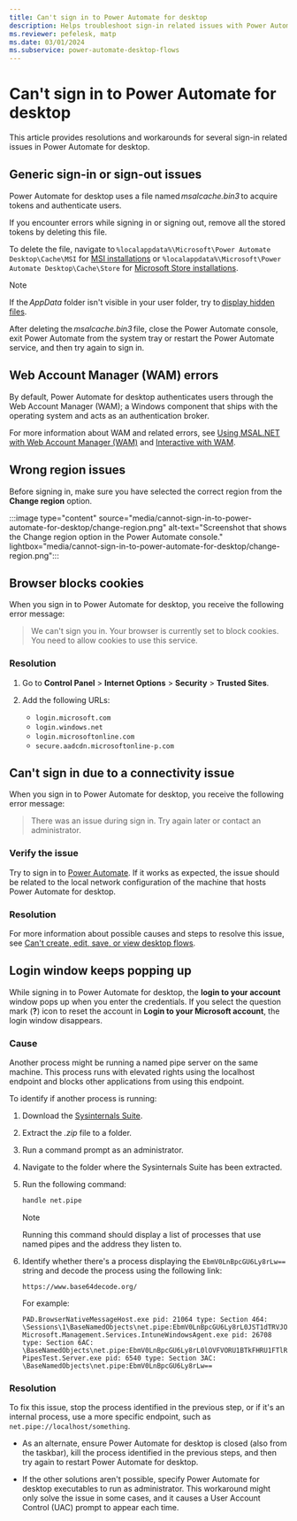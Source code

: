 ```yaml
---
title: Can't sign in to Power Automate for desktop
description: Helps troubleshoot sign-in related issues with Power Automate for desktop.
ms.reviewer: pefelesk, matp
ms.date: 03/01/2024
ms.subservice: power-automate-desktop-flows
---
```

# Can't sign in to Power Automate for desktop

This article provides resolutions and workarounds for several sign-in related issues in Power Automate for desktop.

## Generic sign-in or sign-out issues

Power Automate for desktop uses a file named *msalcache.bin3* to acquire tokens and authenticate users.

If you encounter errors while signing in or signing out, remove all the stored tokens by deleting this file.

To delete the file, navigate to `%localappdata%\Microsoft\Power Automate Desktop\Cache\MSI` for [MSI installations](/power-automate/desktop-flows/install#install-power-automate-using-the-msi-installer) or `%localappdata%\Microsoft\Power Automate Desktop\Cache\Store` for [Microsoft Store installations](/power-automate/desktop-flows/install#install-power-automate-from-microsoft-store).

> [!NOTE]
> If the *AppData* folder isn't visible in your user folder, try to [display hidden files](https://support.microsoft.com/windows/show-hidden-files-0320fe58-0117-fd59-6851-9b7f9840fdb2).

After deleting the *msalcache.bin3* file, close the Power Automate console, exit Power Automate from the system tray or restart the Power Automate service, and then try again to sign in.

## Web Account Manager (WAM) errors

By default, Power Automate for desktop authenticates users through the Web Account Manager (WAM); a Windows component that ships with the operating system and acts as an authentication broker.

For more information about WAM and related errors, see [Using MSAL.NET with Web Account Manager (WAM)](https://aka.ms/msal-net-wam) and [Interactive with WAM](/entra/identity-platform/scenario-desktop-acquire-token-wam).

## Wrong region issues

Before signing in, make sure you have selected the correct region from the **Change region** option.

:::image type="content" source="media/cannot-sign-in-to-power-automate-for-desktop/change-region.png" alt-text="Screenshot that shows the Change region option in the Power Automate console." lightbox="media/cannot-sign-in-to-power-automate-for-desktop/change-region.png":::

## Browser blocks cookies

When you sign in to Power Automate for desktop, you receive the following error message:

> We can't sign you in. Your browser is currently set to block cookies. You need to allow cookies to use this service.

### Resolution

1. Go to **Control Panel** > **Internet Options** > **Security** > **Trusted Sites**.
1. Add the following URLs:

    - `login.microsoft.com`
    - `login.windows.net`
    - `login.microsoftonline.com`
    - `secure.aadcdn.microsoftonline-p.com`

## Can't sign in due to a connectivity issue

When you sign in to Power Automate for desktop, you receive the following error message:

> There was an issue during sign in. Try again later or contact an administrator.

### Verify the issue

Try to sign in to [Power Automate](https://make.powerautomate.com/). If it works as expected, the issue should be related to the local network configuration of the machine that hosts Power Automate for desktop.

### Resolution

For more information about possible causes and steps to resolve this issue, see [Can't create, edit, save, or view desktop flows](cannot-sign-in-create-edit-save-view-desktop-flows.md#cause).

## Login window keeps popping up

While signing in to Power Automate for desktop, the **login to your account** window pops up when you enter the credentials. If you select the question mark (**?**) icon to reset the account in **Login to your Microsoft account**, the login window disappears.

### Cause

Another process might be running a named pipe server on the same machine. This process runs with elevated rights using the localhost endpoint and blocks other applications from using this endpoint.

To identify if another process is running:

1. Download the [Sysinternals Suite](/sysinternals/downloads/sysinternals-suite).
1. Extract the *.zip* file to a folder.
1. Run a command prompt as an administrator.
1. Navigate to the folder where the Sysinternals Suite has been extracted.
1. Run the following command:

    ```cmd
    handle net.pipe
    ```

   > [!NOTE]
   > Running this command should display a list of processes that use named pipes and the address they listen to.

1. Identify whether there's a process displaying the `EbmV0LnBpcGU6Ly8rLw==` string and decode the process using the following link:

    `https://www.base64decode.org/`

    For example:

    ```console
    PAD.BrowserNativeMessageHost.exe pid: 21064 type: Section 464: \Sessions\1\BaseNamedObjects\net.pipe:EbmV0LnBpcGU6Ly8rL0JST1dTRVJOQVRJVkVIT1NULzE2NjIwLzEv Microsoft.Management.Services.IntuneWindowsAgent.exe pid: 26708 type: Section 6AC: \BaseNamedObjects\net.pipe:EbmV0LnBpcGU6Ly8rL0lOVFVORU1BTkFHRU1FTlRFWFRFTlNJT04vU1RBVFVTU0VSVklDRS8= PipesTest.Server.exe pid: 6540 type: Section 3AC: \BaseNamedObjects\net.pipe:EbmV0LnBpcGU6Ly8rLw==
    ```

### Resolution

To fix this issue, stop the process identified in the previous step, or if it's an internal process, use a more specific endpoint, such as `net.pipe://localhost/something`.

- As an alternate, ensure Power Automate for desktop is closed (also from the taskbar), kill the process identified in the previous steps, and then try again to restart Power Automate for desktop.

- If the other solutions aren't possible, specify Power Automate for desktop executables to run as administrator. This workaround might only solve the issue in some cases, and it causes a User Account Control (UAC) prompt to appear each time.
